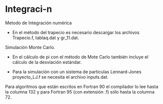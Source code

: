 # Integraci-n
Metodo de Integración numérica
* En el método del trapecio es necesario descargar los archivos Trapecio.f, tablaq.dat y gr_11.dat.


Simulación Monte Carlo.

* En el cálculo de pi con el método de Mote Carlo también incluye el cálculo de la desviación estándar.


* Para la simulación con un sistema de particulas Lennard-Jones proyecto_LJ.f se necesita el archivo inputs.dat.

Para algoritmos que están escritos en Fortran 90 el compilador lo lee hasta la columna 132 y para Fortran 95 (con extensión .f)
sólo hasta la columna 72.


